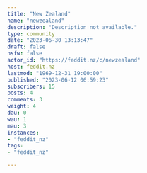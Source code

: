 ```yaml
---
title: "New Zealand" 
name: "newzealand"
description: "Description not available."
type: community
date: "2023-06-30 13:13:47"
draft: false
nsfw: false
actor_id: "https://feddit.nz/c/newzealand"
host: feddit.nz
lastmod: "1969-12-31 19:00:00"
published: "2023-06-12 06:59:23"
subscribers: 15
posts: 4
comments: 3
weight: 4
dau: 0
wau: 1
mau: 3
instances:
- "feddit_nz"
tags: 
- "feddit_nz"

---
```

